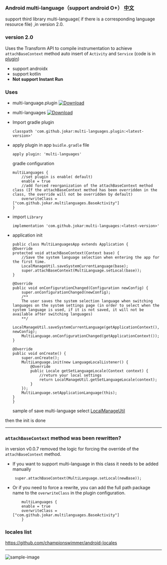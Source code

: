 
### Android multi-language（support android O+） [中文](./README_cn.md)

support third library  multi-language( if there is a corresponding language resource file) ,in version 2.0.


### **version 2.0**
Uses the Transform API to compile instrumentation to achieve ```attachBaseContext``` method auto insert of  ```Activity``` and ```Service``` (code is in [plugin](./plugin))

- support androidx
- support kotlin
- **Not support Instant Run**


### **Uses**
- multi-language.plugin  [![Download](https://api.bintray.com/packages/a10188755550/maven/multi-languages.plugin/images/download.svg)](https://bintray.com/a10188755550/maven/multi-languages.plugin/_latestVersion)

- multi-languages [![Download](https://api.bintray.com/packages/a10188755550/maven/multi-languages/images/download.svg) ](https://bintray.com/a10188755550/maven/multi-languages/_latestVersion)

- Import gradle plugin
    ```
    classpath 'com.github.jokar:multi-languages.plugin:<latest-version>'
    ```
- apply plugin in app ```buidle.gradle``` file
    ```
    apply plugin: 'multi-languages'
    ```
    gradle configuration
    ```
    multiLanguages {
        //set plugin is enable( default)
        enable = true
        //add forced reorganization of the attachBaseContext method class (If the attachBaseContext method has been overridden in the class, the override will not be overridden by default)
        overwriteClass = ["com.github.jokar.multilanguages.BaseActivity"] 
    }
    ```
- import ```Library```
    ```
    implementation 'com.github.jokar:multi-languages:<latest-version>'
    ```

- application init
    ```
   public class MultiLanguagesApp extends Application {
    @Override
    protected void attachBaseContext(Context base) {
        //Save the system language selection when entering the app for the first time.
        LocalManageUtil.saveSystemCurrentLanguage(base);
        super.attachBaseContext(MultiLanguage.setLocal(base));
    }

    @Override
    public void onConfigurationChanged(Configuration newConfig) {
        super.onConfigurationChanged(newConfig);
        /**
        The user saves the system selection language when switching languages on the system settings page (in order to select when the system language is used, if it is not saved, it will not be available after switching languages)
        **/
        LocalManageUtil.saveSystemCurrentLanguage(getApplicationContext(), newConfig);
        MultiLanguage.onConfigurationChanged(getApplicationContext());
    }

    @Override
    public void onCreate() {
        super.onCreate();
        MultiLanguage.init(new LanguageLocalListener() {
            @Override
            public Locale getSetLanguageLocale(Context context) {
                //return your local settings
                return LocalManageUtil.getSetLanguageLocale(context);
            }
        });
        MultiLanguage.setApplicationLanguage(this);
    }
    }
    ```

    sample of save multi-language select [LocalManageUtil](./app/src/main/java/com/github/jokar/multilanguages/utils/LocalManageUtil.java)


then the init is done

----

### **```attachBaseContext``` method was been rewritten?**
in version v0.0.7 removed the logic for forcing the override of the ```attachBaseContext``` method.

- If you want to support multi-language in this class it needs to be added manually

    ``` super.attachBaseContext(MultiLanguage.setLocal(newBase));```

- Or if you need to force a rewrite, you can add the full path package name to the ```overwriteClass``` in the plugin configuration.

    ```
        multiLanguages {
        enable = true
        overwriteClass = ["com.github.jokar.multilanguages.BaseActivity"]
        }
    ```

### **locales list**

https://github.com/championswimmer/android-locales


----
![sample-image](./image/sample.gif)